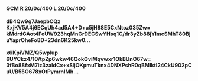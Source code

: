 #### GCM R 20/0c/400 L 20/0c/400
**dB4Qw9g7JaepbCQz**<br/>**KxjKV5A4j6ECqUh4ad5A4+D+u5jH88E5CxNtoz035Zw=**<br/>**kMdrdGAot4FoUW923hqMnGrDECSwYHsq1C/dr3yZb88jYImcSMhT80BjuYaprOheFo8D+23dn6K25kw0...**<br/><br/>
**x6KpiVMZ/Q5wpIup**<br/>**6UYCkz4/10/tpZp6wkw46QokQviMqvwxr1OkBUnO67w=**<br/>**3fBo88fxM7iz3zaldCx+xSljOKpmuTknx4DNXPshR0qBMlktI24CkU902pCuU/B55O678xOtPymrnIMh...**